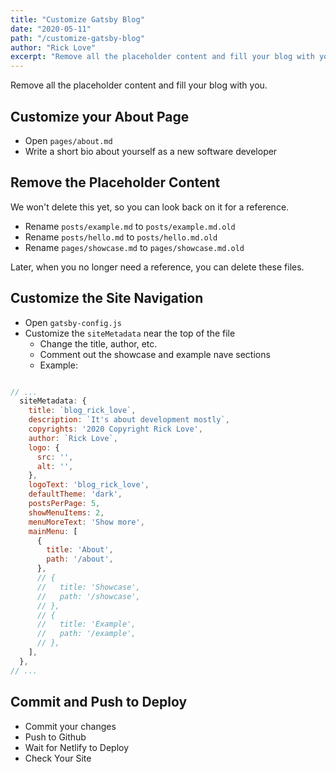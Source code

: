 ```yaml
---
title: "Customize Gatsby Blog"
date: "2020-05-11"
path: "/customize-gatsby-blog"
author: "Rick Love"
excerpt: "Remove all the placeholder content and fill your blog with you..."
---
```


Remove all the placeholder content and fill your blog with you.

## Customize your About Page

- Open `pages/about.md`
- Write a short bio about yourself as a new software developer


## Remove the Placeholder Content

We won't delete this yet, so you can look back on it for a reference.

- Rename `posts/example.md` to `posts/example.md.old`
- Rename `posts/hello.md` to `posts/hello.md.old`
- Rename `pages/showcase.md` to `pages/showcase.md.old`

Later, when you no longer need a reference, you can delete these files.


## Customize the Site Navigation

- Open `gatsby-config.js`
- Customize the `siteMetadata` near the top of the file
    - Change the title, author, etc.
    - Comment out the showcase and example nave sections
    - Example:

```javascript

// ...
  siteMetadata: {
    title: `blog_rick_love`,
    description: `It's about development mostly`,
    copyrights: '2020 Copyright Rick Love',
    author: `Rick Love`,
    logo: {
      src: '',
      alt: '',
    },
    logoText: 'blog_rick_love',
    defaultTheme: 'dark',
    postsPerPage: 5,
    showMenuItems: 2,
    menuMoreText: 'Show more',
    mainMenu: [
      {
        title: 'About',
        path: '/about',
      },
      // {
      //   title: 'Showcase',
      //   path: '/showcase',
      // },
      // {
      //   title: 'Example',
      //   path: '/example',
      // },
    ],
  },
// ...

```


## Commit and Push to Deploy

- Commit your changes
- Push to Github
- Wait for Netlify to Deploy
- Check Your Site


